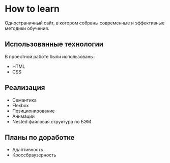 # How to learn
Одностраничный сайт, в котором собраны современные и эффективные методики обучения.

## Использованные технологии
В проектной работе были использованы:
* HTML
* CSS

## Реализация
* Семантика
* Flexbox
* Позиционирование
* Анимации
* Nested файловая структура по БЭМ

## Планы по доработке
* Адаптивность
* Кроссбраузерность
